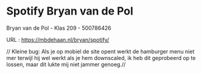 # Spotify Bryan van de Pol
 Bryan van de Pol - Klas 209 - 500786426


URL : https://mbdehaan.nl/bryan/spotify/








// Kleine bug: Als je op mobiel de site opent werkt de hamburger menu niet mer terwijl hij wel werkt als je hem downscaled,
   ik heb dit geprobeerd op te lossen, maar dit lukte mij niet jammer genoeg.//

